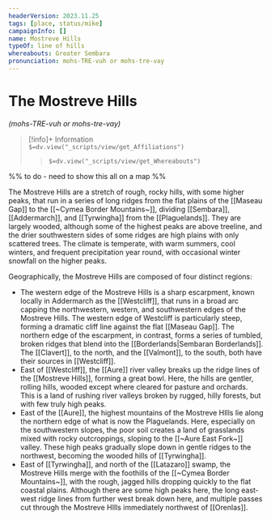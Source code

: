 ```yaml
---
headerVersion: 2023.11.25
tags: [place, status/mike]
campaignInfo: []
name: Mostreve Hills
typeOf: line of hills
whereabouts: Greater Sembara
pronunciation: mohs-TRE-vuh or mohs-tre-vay
---
```

# The Mostreve Hills
*(mohs-TRE-vuh or mohs-tre-vay)*
>[!info]+ Information  
> `$=dv.view("_scripts/view/get_Affiliations")`  
>> `$=dv.view("_scripts/view/get_Whereabouts")`

%% to do - need to show this all on a map %%

The Mostreve Hills are a stretch of rough, rocky hills, with some higher peaks, that run in a series of long ridges from the flat plains of the [[Maseau Gap]] to the [[~Cymea Border Mountains~]], dividing [[Sembara]], [[Addermarch]], and [[Tyrwingha]] from the [[Plaguelands]]. They are largely wooded, although some of the highest peaks are above treeline, and the drier southwestern sides of some ridges are high plains with only scattered trees. The climate is temperate, with warm summers, cool winters, and frequent precipitation year round, with occasional winter snowfall on the higher peaks.

Geographically, the Mostreve Hills are composed of four distinct regions:
- The western edge of the Mostreve Hills is a sharp escarpment, known locally in Addermarch as the [[Westcliff]], that runs in a broad arc capping the northwestern, western, and southwestern edges of the Mostreve Hills. The western edge of Westcliff is particularly steep, forming a dramatic cliff line against the flat [[Maseau Gap]]. The northern edge of the escarpment, in contrast, forms a series of tumbled, broken ridges that blend into the [[Borderlands|Sembaran Borderlands]]. The [[Clavert]], to the north, and the [[Valmont]], to the south, both have their sources in [[Westcliff]]. 
- East of [[Westcliff]], the [[Aure]] river valley breaks up the ridge lines of the [[Mostreve Hills]], forming a great bowl. Here, the hills are gentler, rolling hills, wooded except where cleared for pasture and orchards. This is a land of rushing river valleys broken by rugged, hilly forests, but with few truly high peaks. 
- East of the [[Aure]], the highest mountains of the Mostreve HIlls lie along the northern edge of what is now the Plaguelands. Here, especially on the southwestern slopes, the poor soil creates a land of grasslands mixed with rocky outcroppings, sloping to the [[~Aure East Fork~]] valley. These high peaks gradually slope down in gentle ridges to the northwest, becoming the wooded hills of [[Tyrwingha]]. 
- East of [[Tyrwingha]], and north of the [[Latazaro]] swamp, the Mostreve Hills merge with the foothills of the [[~Cymea Border Mountains~]], with the rough, jagged hills dropping quickly to the flat coastal plains. Although there are some high peaks here, the long east-west ridge lines from further west break down here, and multiple passes cut through the Mostreve HIlls immediately northwest of [[Orenlas]]. 

